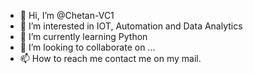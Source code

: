 - 👋 Hi, I’m @Chetan-VC1
- 👀 I’m interested in IOT, Automation and Data Analytics
- 🌱 I’m currently learning Python
- 💞️ I’m looking to collaborate on ...
- 📫 How to reach me contact me on my mail.

<!---
Chetan-VC1/Chetan-VC1 is a ✨ special ✨ repository because its `README.md` (this file) appears on your GitHub profile.
You can click the Preview link to take a look at your changes.
--->
